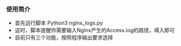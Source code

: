 ### 使用简介
+ 首先运行脚本 Python3 nginx_logs.py
+ 这时，脚本提醒你需要输入Nginx产生的Access.log的路径，填入即可
+ 目前只有三个功能，按照程序输出要求选择
